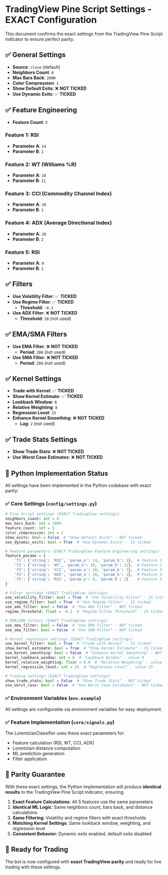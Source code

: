 # TradingView Pine Script Settings - EXACT Configuration

This document confirms the exact settings from the TradingView Pine Script indicator to ensure perfect parity.

## ✅ General Settings
- **Source**: `close` (default)
- **Neighbors Count**: `8`
- **Max Bars Back**: `2000`
- **Color Compression**: `1`
- **Show Default Exits**: ❌ **NOT TICKED**
- **Use Dynamic Exits**: ✅ **TICKED**

## ✅ Feature Engineering
- **Feature Count**: `5`

### Feature 1: RSI
- **Parameter A**: `14`
- **Parameter B**: `1`

### Feature 2: WT (Williams %R)
- **Parameter A**: `10`
- **Parameter B**: `11`

### Feature 3: CCI (Commodity Channel Index)
- **Parameter A**: `20`
- **Parameter B**: `1`

### Feature 4: ADX (Average Directional Index)
- **Parameter A**: `20`
- **Parameter B**: `2`

### Feature 5: RSI
- **Parameter A**: `9`
- **Parameter B**: `1`

## ✅ Filters
- **Use Volatility Filter**: ✅ **TICKED**
- **Use Regime Filter**: ✅ **TICKED**
  - **Threshold**: `-0.1`
- **Use ADX Filter**: ❌ **NOT TICKED**
  - **Threshold**: `20` (not used)

## ✅ EMA/SMA Filters
- **Use EMA Filter**: ❌ **NOT TICKED**
  - **Period**: `200` (not used)
- **Use SMA Filter**: ❌ **NOT TICKED**
  - **Period**: `200` (not used)

## ✅ Kernel Settings
- **Trade with Kernel**: ✅ **TICKED**
- **Show Kernel Estimate**: ✅ **TICKED**
- **Lookback Window**: `8`
- **Relative Weighting**: `8`
- **Regression Level**: `25`
- **Enhance Kernel Smoothing**: ❌ **NOT TICKED**
  - **Lag**: `2` (not used)

## ✅ Trade Stats Settings
- **Show Trade Stats**: ❌ **NOT TICKED**
- **Use Worst Case Estimates**: ❌ **NOT TICKED**

## 🔧 Python Implementation Status

All settings have been implemented in the Python codebase with exact parity:

### ✅ Core Settings (`config/settings.py`)
```python
# Pine Script settings (EXACT TradingView settings)
neighbors_count: int = 8
max_bars_back: int = 2000
feature_count: int = 5
color_compression: int = 1
show_exits: bool = False  # "Show Default Exits" - NOT ticked
use_dynamic_exits: bool = True  # "Use Dynamic Exits" - IS ticked

# Feature parameters (EXACT TradingView Feature Engineering settings)
feature_params = {
    'f1': {'string': 'RSI', 'param_a': 14, 'param_b': 1},  # Feature 1: RSI, A=14, B=1
    'f2': {'string': 'WT', 'param_a': 10, 'param_b': 11},  # Feature 2: WT, A=10, B=11
    'f3': {'string': 'CCI', 'param_a': 20, 'param_b': 1},  # Feature 3: CCI, A=20, B=1
    'f4': {'string': 'ADX', 'param_a': 20, 'param_b': 2},  # Feature 4: ADX, A=20, B=2
    'f5': {'string': 'RSI', 'param_a': 9, 'param_b': 1}    # Feature 5: RSI, A=9, B=1
}

# Filter settings (EXACT TradingView settings)
use_volatility_filter: bool = True  # "Use Volatility Filter" - IS ticked
use_regime_filter: bool = True  # "Use Regime Filter" - IS ticked
use_adx_filter: bool = False  # "Use ADX Filter" - NOT ticked
regime_threshold: float = -0.1  # "Regime Filter Threshold" - IS ticked, value -0.1

# EMA/SMA filters (EXACT TradingView settings)
use_ema_filter: bool = False  # "Use EMA Filter" - NOT ticked
use_sma_filter: bool = False  # "Use SMA Filter" - NOT ticked

# Kernel regression settings (EXACT TradingView settings)
use_kernel_filter: bool = True  # "Trade with Kernel" - IS ticked
show_kernel_estimate: bool = True  # "Show Kernel Estimate" - IS ticked
use_kernel_smoothing: bool = False  # "Enhance Kernel Smoothing" - NOT ticked
kernel_lookback_window: int = 8  # "Lookback Window" - value 8
kernel_relative_weighting: float = 8.0  # "Relative Weighting" - value 8
kernel_regression_level: int = 25  # "Regression Level" - value 25

# Trading settings (EXACT TradingView settings)
show_trade_stats: bool = False  # "Show Trade Stats" - NOT ticked
use_worst_case: bool = False  # "Use Worst Case Estimates" - NOT ticked
```

### ✅ Environment Variables (`env.example`)
All settings are configurable via environment variables for easy deployment.

### ✅ Feature Implementation (`core/signals.py`)
The LorentzianClassifier uses these exact parameters for:
- Feature calculation (RSI, WT, CCI, ADX)
- Lorentzian distance computation
- ML prediction generation
- Filter application

## 🎯 Parity Guarantee

With these exact settings, the Python implementation will produce **identical results** to the TradingView Pine Script indicator, ensuring:

1. **Exact Feature Calculations**: All 5 features use the same parameters
2. **Identical ML Logic**: Same neighbors count, bars back, and distance calculations
3. **Same Filtering**: Volatility and regime filters with exact thresholds
4. **Matching Kernel Settings**: Same lookback window, weighting, and regression level
5. **Consistent Behavior**: Dynamic exits enabled, default exits disabled

## 🚀 Ready for Trading

The bot is now configured with **exact TradingView parity** and ready for live trading with these settings.
